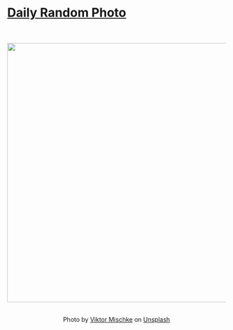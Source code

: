 # [Daily Random Photo](https://www.dailyrandomphoto.com/)

<div align="center">
  <br>
  <br>
  <a href="https://www.dailyrandomphoto.com/p/2022/2022-02-02/"><img src="https://images.unsplash.com/photo-1618242765661-7c942e8cb3d3?crop=entropy&cs=tinysrgb&fit=max&fm=jpg&ixid=Mnw3NzUwOHwwfDF8cmFuZG9tfHx8fHx8fHx8MTY0Mzc2MTI5Nw&ixlib=rb-1.2.1&q=80&w=1080" width="600px"></a>
  <br>
  <br>
  <p class="has-text-grey">Photo by <a href="https://unsplash.com/@viklukphotography?utm_source=Daily%20Random%20Photo&amp;utm_medium=referral" target="_blank" rel="noopener noreferrer">Viktor Mischke</a> on <a href="https://unsplash.com/photos/6Dp_kbqk35I?utm_source=Daily%20Random%20Photo&amp;utm_medium=referral" target="_blank" rel="noopener noreferrer">Unsplash</a></p>
</div>
